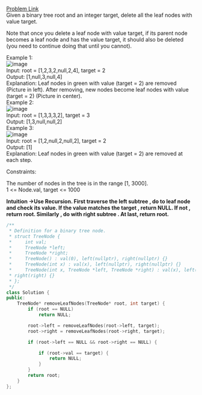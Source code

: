 [Problem Link](https://leetcode.com/problems/delete-leaves-with-a-given-value/description/?envType=daily-question&envId=2024-05-17)<br>
Given a binary tree root and an integer target, delete all the leaf nodes with value target.<br>

Note that once you delete a leaf node with value target, if its parent node becomes a leaf node and has the value target, it should also be deleted (you need to continue doing that until you cannot).<br>

 

Example 1:<br>
![image](https://github.com/akscpp/Leetcode-POTD/assets/129672950/c9446e40-9829-4c62-aa06-a807d8169130)<br>
Input: root = [1,2,3,2,null,2,4], target = 2<br>
Output: [1,null,3,null,4]<br>
Explanation: Leaf nodes in green with value (target = 2) are removed (Picture in left). 
After removing, new nodes become leaf nodes with value (target = 2) (Picture in center).<br>
Example 2:<br>
![image](https://github.com/akscpp/Leetcode-POTD/assets/129672950/2c0c5661-2e17-41cb-9fbe-4591828a1250)<br>
Input: root = [1,3,3,3,2], target = 3<br>
Output: [1,3,null,null,2]<br>
Example 3:<br>
![image](https://github.com/akscpp/Leetcode-POTD/assets/129672950/d04e9ff3-5516-4f0a-9080-78be4ced39d4)<br>
Input: root = [1,2,null,2,null,2], target = 2<br>
Output: [1]<br>
Explanation: Leaf nodes in green with value (target = 2) are removed at each step.<br>
 

Constraints:<br>

The number of nodes in the tree is in the range [1, 3000].<br>
1 <= Node.val, target <= 1000<br>

__Intuition ->Use Recursion. First traverse the left subtree , do to leaf node and check its value. If the value matches the target , return NULL. If not , return root. Similarly , do with right subtree . At last, return root.__

```C++
/**
 * Definition for a binary tree node.
 * struct TreeNode {
 *     int val;
 *     TreeNode *left;
 *     TreeNode *right;
 *     TreeNode() : val(0), left(nullptr), right(nullptr) {}
 *     TreeNode(int x) : val(x), left(nullptr), right(nullptr) {}
 *     TreeNode(int x, TreeNode *left, TreeNode *right) : val(x), left(left),
 * right(right) {}
 * };
 */
class Solution {
public:
    TreeNode* removeLeafNodes(TreeNode* root, int target) {
        if (root == NULL)
            return NULL;

        root->left = removeLeafNodes(root->left, target);
        root->right = removeLeafNodes(root->right, target);

        if (root->left == NULL && root->right == NULL) {

            if (root->val == target) {
                return NULL;
            }
        }
        return root;
    }
};
```

